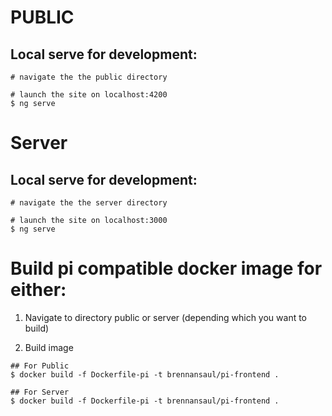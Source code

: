 # PUBLIC
## Local serve for development:
```
# navigate the the public directory 

# launch the site on localhost:4200
$ ng serve
```

# Server
## Local serve for development:
```
# navigate the the server directory 

# launch the site on localhost:3000
$ ng serve
```

# Build pi compatible docker image for either:
1. Navigate to directory public or server (depending which you want to build)

2. Build image 
```
## For Public
$ docker build -f Dockerfile-pi -t brennansaul/pi-frontend .

## For Server
$ docker build -f Dockerfile-pi -t brennansaul/pi-frontend .

```

